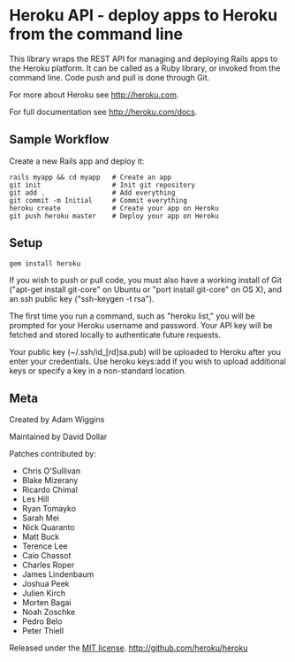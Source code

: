 Heroku API - deploy apps to Heroku from the command line
========================================================

This library wraps the REST API for managing and deploying Rails apps to the
Heroku platform.  It can be called as a Ruby library, or invoked from the
command line.  Code push and pull is done through Git.

For more about Heroku see <http://heroku.com>.

For full documentation see <http://heroku.com/docs>.


Sample Workflow
---------------

Create a new Rails app and deploy it:

    rails myapp && cd myapp   # Create an app
    git init                  # Init git repository
    git add .                 # Add everything
    git commit -m Initial     # Commit everything
    heroku create             # Create your app on Heroku
    git push heroku master    # Deploy your app on Heroku


Setup
-----

    gem install heroku

If you wish to push or pull code, you must also have a working install of Git
("apt-get install git-core" on Ubuntu or "port install git-core" on OS X), and
an ssh public key ("ssh-keygen -t rsa").

The first time you run a command, such as "heroku list," you will be prompted
for your Heroku username and password. Your API key will be fetched and stored
locally to authenticate future requests.

Your public key (~/.ssh/id_[rd]sa.pub) will be uploaded to Heroku after you
enter your credentials. Use heroku keys:add if you wish to upload additional
keys or specify a key in a non-standard location.

Meta
----

Created by Adam Wiggins

Maintained by David Dollar

Patches contributed by:

* Chris O'Sullivan
* Blake Mizerany
* Ricardo Chimal
* Les Hill
* Ryan Tomayko
* Sarah Mei
* Nick Quaranto
* Matt Buck
* Terence Lee
* Caio Chassot
* Charles Roper
* James Lindenbaum
* Joshua Peek
* Julien Kirch
* Morten Bagai
* Noah Zoschke
* Pedro Belo
* Peter Thiell


Released under the [MIT license](http://www.opensource.org/licenses/mit-license.php).
<http://github.com/heroku/heroku>
